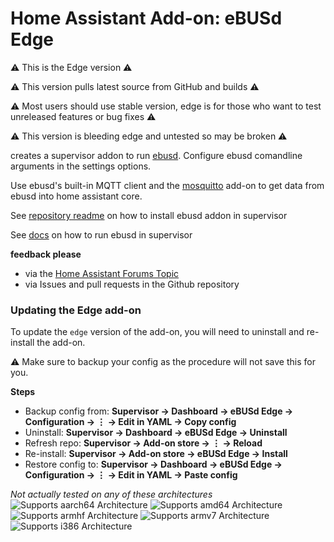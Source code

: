 # Home Assistant Add-on: eBUSd Edge

⚠️ This is the Edge version ⚠️

⚠️ This version pulls latest source from GitHub and builds ⚠️

⚠️ Most users should use stable version, edge is for those who want to test unreleased features or bug fixes ⚠️

⚠️ This version is bleeding edge and untested so may be broken ⚠️

creates a supervisor addon to run [ebusd](http://ebusd.eu). Configure ebusd comandline arguments in the settings options.

Use ebusd's built-in MQTT client and the [mosquitto](https://github.com/home-assistant/addons/tree/master/mosquitto) add-on to get data from ebusd into home assistant core.


See [repository readme](https://github.com/LukasGrebe/ha-addons#how-to-install) on how to install ebusd addon in supervisor

See [docs](https://github.com/LukasGrebe/ha-addons/blob/main/ebusd/DOCS.md#how-to-run-ebusd) on how to run ebusd in supervisor

**feedback please**
- via the [Home Assistant Forums Topic](https://community.home-assistant.io/t/an-ebusd-add-on/344852)
- via Issues and pull requests in the Github repository

### Updating the Edge add-on
To update the `edge` version of the add-on, you will need to uninstall and re-install the add-on.

⚠️ Make sure to backup your config as the procedure will not save this for you.

**Steps**
- Backup config from: **Supervisor → Dashboard → eBUSd Edge → Configuration → ⋮ → Edit in YAML → Copy config**
- Uninstall: **Supervisor → Dashboard → eBUSd Edge → Uninstall**
- Refresh repo: **Supervisor → Add-on store → ⋮ → Reload**
- Re-install: **Supervisor → Add-on store → eBUSd Edge → Install**
- Restore config to: **Supervisor → Dashboard → eBUSd Edge → Configuration → ⋮ → Edit in YAML → Paste config**


*Not actually tested on any of these architectures*
![Supports aarch64 Architecture][aarch64-shield]
![Supports amd64 Architecture][amd64-shield]
![Supports armhf Architecture][armhf-shield]
![Supports armv7 Architecture][armv7-shield]
![Supports i386 Architecture][i386-shield]

[aarch64-shield]: https://img.shields.io/badge/aarch64-yes-green.svg
[amd64-shield]: https://img.shields.io/badge/amd64-yes-green.svg
[armhf-shield]: https://img.shields.io/badge/armhf-yes-green.svg
[armv7-shield]: https://img.shields.io/badge/armv7-yes-green.svg
[i386-shield]: https://img.shields.io/badge/i386-yes-green.svg
